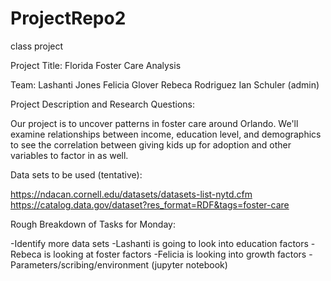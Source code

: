 # ProjectRepo2
class project

 
Project Title: Florida Foster Care Analysis

Team:
Lashanti Jones
Felicia Glover
Rebeca Rodriguez
Ian Schuler (admin)

Project Description and Research Questions:

Our project is to uncover patterns in foster care around Orlando. We'll examine relationships between income, education level, and demographics to see the correlation between giving kids up for adoption and other variables to factor in as well.

Data sets to be used (tentative):

https://ndacan.cornell.edu/datasets/datasets-list-nytd.cfm
https://catalog.data.gov/dataset?res_format=RDF&tags=foster-care

Rough Breakdown of Tasks for Monday:

-Identify more data sets
-Lashanti is going to look into education factors
-Rebeca is looking at foster factors
-Felicia is looking into growth factors
-Parameters/scribing/environment (jupyter notebook)
